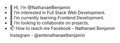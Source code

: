 - 👋 Hi, I’m @NathanaelBenjamin
- 👀 I’m interested in Full Stack Web Development.
- 🌱 I’m currently learning Frontend Development.
- 💞️ I’m looking to collaborate on projects.
- 📫 How to reach me 
Facebook - Nathanael Benjamin<br>
Instagram - @ambnathanaelbenjamin

<!---
NathanaelBenjamin/NathanaelBenjamin is a ✨ special ✨ repository because its `README.md` (this file) appears on your GitHub profile.
You can click the Preview link to take a look at your changes.
--->
